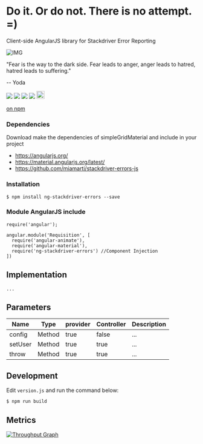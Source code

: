 # Do it. Or do not. There is no attempt. =)
Client-side AngularJS library for Stackdriver Error Reporting

![IMG](https://s.aficionados.com.br/imagens/yoda-starwars.jpg)

"Fear is the way to the dark side. Fear leads to anger, anger leads to hatred, hatred leads to suffering."

-- Yoda

<p>
  <a href="https://gitter.im/miamarti/ng.stackdriver-errors?utm_source=share-link&utm_medium=link&utm_campaign=share-link" target="_self"><img src="https://badges.gitter.im/Join%20Chat.svg"></a>
  <img src="https://img.shields.io/badge/version-0.1.0-blue.svg">
  <img src="https://img.shields.io/github/license/mashape/apistatus.svg">
  <a href="https://github.com/miamarti/ng.stackdriver-errors/tarball/master"><img src="https://img.shields.io/github/downloads/atom/atom/latest/total.svg"></a>
  <a href="http://waffle.io/miamarti/ng.stackdriver-errors"><img alt='Stories in Ready' src='https://badge.waffle.io/miamarti/ng.stackdriver-errors.svg?label=ready&title=Ready' height="21" /></a>
</p>

[on npm](https://www.npmjs.com/package/ng-stackdriver-errors)

### Dependencies
Download make the dependencies of simpleGridMaterial and include in your project
* https://angularjs.org/
* https://material.angularjs.org/latest/
* https://github.com/miamarti/stackdriver-errors-js

### Installation
```
$ npm install ng-stackdriver-errors --save
```

### Module AngularJS include
```
require('angular');

angular.module('Requisition', [
  require('angular-animate'),
  require('angular-material'),
  require('ng-stackdriver-errors') //Component Injection
])
```

## Implementation
```
...
```

## Parameters

| Name          | Type          | provider  | Controller | Description                                                  |
| ------------- | ------------- | --------- | ---------- | ------------------------------------------------------------ |
| config        | Method        | true      | false      | ...                                                          |
| setUser       | Method        | true      | true       | ...                                                          |
| throw         | Method        | true      | true       | ...                                                          |


## Development
Edit `version.js` and run the command below:

```
$ npm run build
```

## Metrics

[![Throughput Graph](https://graphs.waffle.io/miamarti/ng.stackdriver-errors/throughput.svg)](https://waffle.io/miamarti/ng.stackdriver-errors/metrics/throughput)
